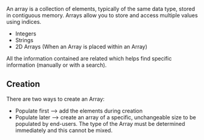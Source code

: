 An array is a collection of elements, typically of the same data type, stored in contiguous memory. Arrays allow you to store and access multiple values using indices.

- Integers
- Strings
- 2D Arrays (When an Array is placed within an Array)

All the information contained are related which helps find specific information (manually or with a search).

## Creation

There are two ways to create an Array:
- Populate first --> add the elements during creation
- Populate later --> create an array of a specific, unchangeable size to be populated by end-users. 
The type of the Array must be determined immediately and this cannot be mixed.